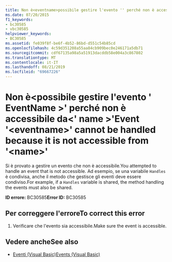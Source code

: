 ```yaml
---
title: Non è<eventname>possibile gestire l'evento '' perché non è accessibile da<name>''
ms.date: 07/20/2015
f1_keywords:
- bc30585
- vbc30585
helpviewer_keywords:
- BC30585
ms.assetid: fe039f8f-be6f-4b52-86bd-d551c54b85cd
ms.openlocfilehash: 4c59d351208a55aa84cb909bec0e246171a5db71
ms.sourcegitcommit: cdf67135a98a5a51913dacddb58e004a3c867802
ms.translationtype: MT
ms.contentlocale: it-IT
ms.lasthandoff: 08/21/2019
ms.locfileid: "69667226"
---
```

# <a name="event-eventname-cannot-be-handled-because-it-is-not-accessible-from-name"></a><span data-ttu-id="69299-102">Non è\<possibile gestire l'evento ' EventName >' perché non è accessibile da\<' name >'</span><span class="sxs-lookup"><span data-stu-id="69299-102">Event '\<eventname>' cannot be handled because it is not accessible from '\<name>'</span></span>
<span data-ttu-id="69299-103">Si è provato a gestire un evento che non è accessibile.</span><span class="sxs-lookup"><span data-stu-id="69299-103">You attempted to handle an event that is not accessible.</span></span> <span data-ttu-id="69299-104">Ad esempio, se una variabile `Handles` è condivisa, anche il metodo che gestisce gli eventi deve essere condiviso.</span><span class="sxs-lookup"><span data-stu-id="69299-104">For example, if a `Handles` variable is shared, the method handling the events must also be shared.</span></span>  
  
 <span data-ttu-id="69299-105">**ID errore:** BC30585</span><span class="sxs-lookup"><span data-stu-id="69299-105">**Error ID:** BC30585</span></span>  
  
## <a name="to-correct-this-error"></a><span data-ttu-id="69299-106">Per correggere l'errore</span><span class="sxs-lookup"><span data-stu-id="69299-106">To correct this error</span></span>  
  
1. <span data-ttu-id="69299-107">Verificare che l'evento sia accessibile.</span><span class="sxs-lookup"><span data-stu-id="69299-107">Make sure the event is accessible.</span></span>  
  
## <a name="see-also"></a><span data-ttu-id="69299-108">Vedere anche</span><span class="sxs-lookup"><span data-stu-id="69299-108">See also</span></span>

- [<span data-ttu-id="69299-109">Eventi (Visual Basic)</span><span class="sxs-lookup"><span data-stu-id="69299-109">Events (Visual Basic)</span></span>](../programming-guide/language-features/events/index.md)
